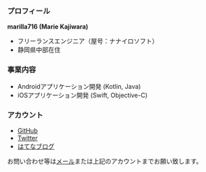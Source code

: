 ### プロフィール

**marilla716 (Marie Kajiwara)**  
- フリーランスエンジニア（屋号：ナナイロソフト）
- 静岡県中部在住

### 事業内容

- Androidアプリケーション開発 (Kotlin, Java)  
- iOSアプリケーション開発 (Swift, Objective-C)  

### アカウント

- [GitHub](https://github.com/marilla716)  
- [Twitter](https://twitter.com/marilla716)  
- [はてなブログ](http://marilla716.hatenablog.com)  

お問い合わせ等は[メール](mailto://marie.kajiwara.716@gmail.com)または上記のアカウントまでお願い致します。